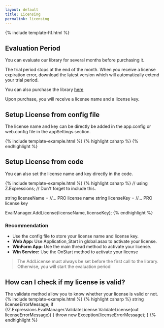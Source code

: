 ```yaml
---
layout: default
title: Licensing
permalink: licensing
---
```


{% include template-h1.html %}

## Evaluation Period
You can evaluate our library for several months before purchasing it.

The trial period stops at the end of the month. When you receive a license expiration error, download the latest version which will automatically extend your trial period.

You can also purchase the library [here](http://eval-expression.net/#pro)

Upon purchase, you will receive a license name and a license key.

## Setup License from config file
The license name and key can be directly be added in the app.config or web.config file in the appSettings section.

{% include template-example.html %} 
{% highlight csharp %}
<appSettings>
	<add key="Z_Expressions_Eval_LicenseName" value="[licenseName]"/>
	<add key="Z_Expressions_Eval_LicenseKey" value="[licenseKey]"/>
</appSettings>
{% endhighlight %}

## Setup License from code
You can also set the license name and key directly in the code.

{% include template-example.html %} 
{% highlight csharp %}
// using Z.Expressions; // Don't forget to include this.

string licenseName = //... PRO license name
string licenseKey = //... PRO license key

EvalManager.AddLicense(licenseName, licenseKey);
{% endhighlight %}

### Recommendation
- Use the config file to store your license name and license key.
- **Web App:** Use Application_Start in global.asax to activate your license.
- **WinForm App:** Use the main thread method to activate your license.
- **Win Service:** Use the OnStart method to activate your license

> The AddLicense must always be set before the first call to the library. Otherwise, you will start the evaluation period

## How can I check if my license is valid?
The validate method allow you to know whether your license is valid or not.
{% include template-example.html %} 
{% highlight csharp %}
string licenseErrorMessage;
if (!Z.Expressions.EvalManager.ValidateLicense.ValidateLicense(out licenseErrorMessage))
{
    throw new Exception(licenseErrorMessage);
}
{% endhighlight %}
